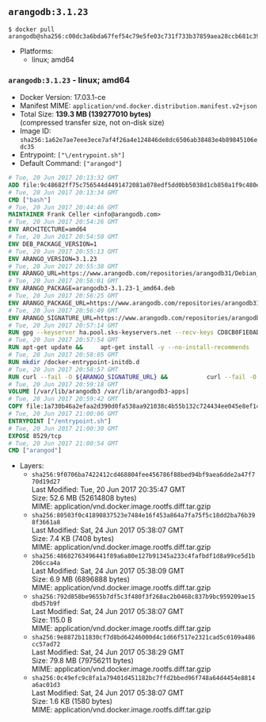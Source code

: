 ## `arangodb:3.1.23`

```console
$ docker pull arangodb@sha256:c00dc3a6bda67fef54c79e5fe03c731f733b37859aea28ccb681c39e2eb20879
```

-	Platforms:
	-	linux; amd64

### `arangodb:3.1.23` - linux; amd64

-	Docker Version: 17.03.1-ce
-	Manifest MIME: `application/vnd.docker.distribution.manifest.v2+json`
-	Total Size: **139.3 MB (139277010 bytes)**  
	(compressed transfer size, not on-disk size)
-	Image ID: `sha256:1a62e7ae7eee3ece7af4f26a4e124846de8dc6506ab38483e4b89845106edc35`
-	Entrypoint: `["\/entrypoint.sh"]`
-	Default Command: `["arangod"]`

```dockerfile
# Tue, 20 Jun 2017 20:13:32 GMT
ADD file:9c48682ff75c756544d4491472081a078edf5dd0bb5038d1cb850a1f9c480e3e in / 
# Tue, 20 Jun 2017 20:13:34 GMT
CMD ["bash"]
# Tue, 20 Jun 2017 20:44:46 GMT
MAINTAINER Frank Celler <info@arangodb.com>
# Tue, 20 Jun 2017 20:54:26 GMT
ENV ARCHITECTURE=amd64
# Tue, 20 Jun 2017 20:54:50 GMT
ENV DEB_PACKAGE_VERSION=1
# Tue, 20 Jun 2017 20:55:13 GMT
ENV ARANGO_VERSION=3.1.23
# Tue, 20 Jun 2017 20:55:38 GMT
ENV ARANGO_URL=https://www.arangodb.com/repositories/arangodb31/Debian_8.0
# Tue, 20 Jun 2017 20:56:01 GMT
ENV ARANGO_PACKAGE=arangodb3-3.1.23-1_amd64.deb
# Tue, 20 Jun 2017 20:56:25 GMT
ENV ARANGO_PACKAGE_URL=https://www.arangodb.com/repositories/arangodb31/Debian_8.0/amd64/arangodb3-3.1.23-1_amd64.deb
# Tue, 20 Jun 2017 20:56:49 GMT
ENV ARANGO_SIGNATURE_URL=https://www.arangodb.com/repositories/arangodb31/Debian_8.0/amd64/arangodb3-3.1.23-1_amd64.deb.asc
# Tue, 20 Jun 2017 20:57:14 GMT
RUN gpg --keyserver ha.pool.sks-keyservers.net --recv-keys CD8CB0F1E0AD5B52E93F41E7EA93F5E56E751E9B
# Tue, 20 Jun 2017 20:57:54 GMT
RUN apt-get update &&     apt-get install -y --no-install-recommends         libjemalloc1 	libsnappy1         ca-certificates         pwgen         curl     &&     rm -rf /var/lib/apt/lists/*
# Tue, 20 Jun 2017 20:58:05 GMT
RUN mkdir /docker-entrypoint-initdb.d
# Tue, 20 Jun 2017 20:58:57 GMT
RUN curl --fail -O ${ARANGO_SIGNATURE_URL} &&           curl --fail -O ${ARANGO_PACKAGE_URL} &&             gpg --verify ${ARANGO_PACKAGE}.asc &&     (echo arangodb3 arangodb3/password password test | debconf-set-selections) &&     (echo arangodb3 arangodb3/password_again password test | debconf-set-selections) &&     DEBIAN_FRONTEND="noninteractive" dpkg -i ${ARANGO_PACKAGE} &&     rm -rf /var/lib/arangodb3/* &&     sed -ri         -e 's!127\.0\.0\.1!0.0.0.0!g'         -e 's!^(file\s*=).*!\1 -!'         -e 's!^#\s*uid\s*=.*!uid = arangodb!'         -e 's!^#\s*gid\s*=.*!gid = arangodb!'         /etc/arangodb3/arangod.conf     &&     rm -f ${ARANGO_PACKAGE}*
# Tue, 20 Jun 2017 20:59:18 GMT
VOLUME [/var/lib/arangodb3 /var/lib/arangodb3-apps]
# Tue, 20 Jun 2017 20:59:42 GMT
COPY file:1a730b46a2efaa2d390d0fa538aa921038c4b55b132c724434ee045e8ef14ed3 in /entrypoint.sh 
# Tue, 20 Jun 2017 21:00:06 GMT
ENTRYPOINT ["/entrypoint.sh"]
# Tue, 20 Jun 2017 21:00:30 GMT
EXPOSE 8529/tcp
# Tue, 20 Jun 2017 21:00:54 GMT
CMD ["arangod"]
```

-	Layers:
	-	`sha256:9f0706ba7422412cd468804fee456786f88bed94bf9aea6dde2a47f770d19d27`  
		Last Modified: Tue, 20 Jun 2017 20:35:47 GMT  
		Size: 52.6 MB (52614808 bytes)  
		MIME: application/vnd.docker.image.rootfs.diff.tar.gzip
	-	`sha256:80503f0c41890837523e7484e16f453a864a7fa75f5c18dd2ba76b398f3661a8`  
		Last Modified: Sat, 24 Jun 2017 05:38:07 GMT  
		Size: 7.4 KB (7408 bytes)  
		MIME: application/vnd.docker.image.rootfs.diff.tar.gzip
	-	`sha256:48682763496441f89a6a80e127b91345a233c4fafbdf1d8a99ce5d1b206cca4a`  
		Last Modified: Sat, 24 Jun 2017 05:38:09 GMT  
		Size: 6.9 MB (6896888 bytes)  
		MIME: application/vnd.docker.image.rootfs.diff.tar.gzip
	-	`sha256:792d858be9655b7df5c3f480f3f268ac2b0468c837b9bc959209ae15dbd57b9f`  
		Last Modified: Sat, 24 Jun 2017 05:38:07 GMT  
		Size: 115.0 B  
		MIME: application/vnd.docker.image.rootfs.diff.tar.gzip
	-	`sha256:9e8872b11830cf7d8bd64246000d4c1d66f517e2321cad5c0109a486cc57ad72`  
		Last Modified: Sat, 24 Jun 2017 05:38:29 GMT  
		Size: 79.8 MB (79756211 bytes)  
		MIME: application/vnd.docker.image.rootfs.diff.tar.gzip
	-	`sha256:0c49efc9c8fa1a79401d451182bc7ffd2bbed96f748a64d4454e8814a6ac01d3`  
		Last Modified: Sat, 24 Jun 2017 05:38:07 GMT  
		Size: 1.6 KB (1580 bytes)  
		MIME: application/vnd.docker.image.rootfs.diff.tar.gzip
